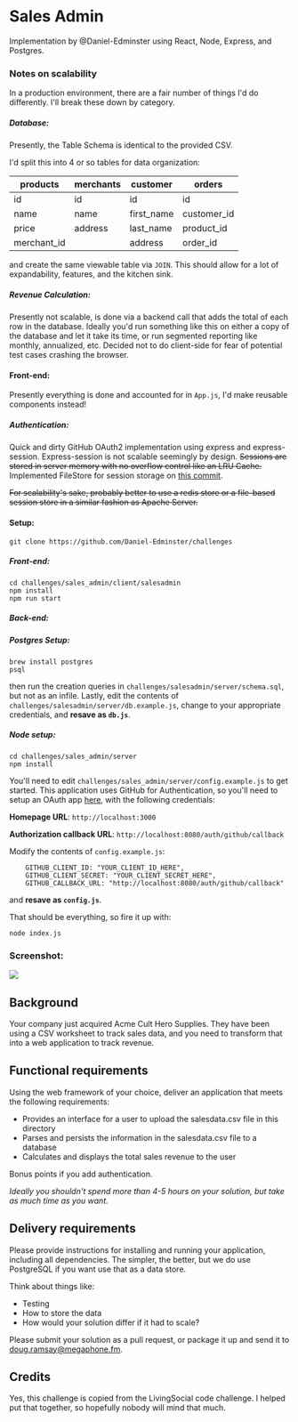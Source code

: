 # Sales Admin

Implementation by @Daniel-Edminster using React, Node, Express, and Postgres.


### Notes on scalability
In a production environment, there are a fair number of things I'd do differently. I'll break these down by category.

##### Database:
Presently, the Table Schema is identical to the provided CSV. 

I'd split this into 4 or so tables for data organization:


| products | merchants | customer | orders |
|---|---|---|---|
| id | id | id | id |
|name|name|first_name|customer_id|
|price | address | last_name | product_id |
|merchant_id | | address | order_id |


and create the same viewable table via `JOIN`. This should allow for a lot of expandability, features, and the kitchen sink. 

##### Revenue Calculation:
Presently not scalable, is done via a backend call that adds the total of each row in the database. Ideally you'd run something like this on either a copy of the database and let it take its time, or run segmented reporting like monthly, annualized, etc. Decided not to do client-side for fear of potential test cases crashing the browser.  

#### Front-end:
Presently everything is done and accounted for in `App.js`, I'd make reusable components instead!

##### Authentication:
Quick and dirty GitHub OAuth2 implementation using express and express-session. Express-session is not scalable seemingly by design. ~~Sessions are stored in server memory with no overflow control like an LRU Cache.~~  
Implemented FileStore for session storage on [this commit](https://github.com/Daniel-Edminster/challenges/commit/7c9083476adc4beb71b6aedb9ef233f01f73ac07).

~~For scalability's sake, probably better to use a redis store or a file-based session store in a similar fashion as Apache Server.~~

#### Setup:
```
git clone https://github.com/Daniel-Edminster/challenges
```
##### Front-end:
```
cd challenges/sales_admin/client/salesadmin
npm install
npm run start
```
##### Back-end:
##### Postgres Setup:
```
brew install postgres
psql
```
then run the creation queries in `challenges/salesadmin/server/schema.sql`, but not as an infile.
Lastly, edit the contents of `challenges/salesadmin/server/db.example.js`,
change to your appropriate credentials, and **resave as `db.js`**. 

##### Node setup:

```
cd challenges/sales_admin/server
npm install
```
You'll need to edit `challenges/sales_admin/server/config.example.js` to get started.
This application uses GitHub for Authentication, so you'll need to setup an OAuth app [here](https://github.com/settings/applications/new), with the following credentials:

**Homepage URL**: `http://localhost:3000`

**Authorization callback URL**: `http://localhost:8080/auth/github/callback`

Modify the contents of `config.example.js`:
```
    GITHUB_CLIENT_ID: "YOUR_CLIENT_ID_HERE",
    GITHUB_CLIENT_SECRET: "YOUR_CLIENT_SECRET_HERE",
    GITHUB_CALLBACK_URL: "http://localhost:8080/auth/github/callback"
```
and **resave as `config.js`**.

That should be everything, so fire it up with:
```
node index.js
```

### Screenshot:
<img src="https://i.imgur.com/qVoeRoX.png" />


## Background

Your company just acquired Acme Cult Hero Supplies. They have been using a CSV worksheet to track sales data, and you need to transform that into a web application to track revenue.

## Functional requirements

Using the web framework of your choice, deliver an application that meets the following requirements:

* Provides an interface for a user to upload the salesdata.csv file in this directory
* Parses and persists the information in the salesdata.csv file to a database
* Calculates and displays the total sales revenue to the user

Bonus points if you add authentication.

_Ideally you shouldn't spend more than 4-5 hours on your solution, but take as much time as you want._

## Delivery requirements

Please provide instructions for installing and running your application, including all dependencies. The simpler, the better, but we do use PostgreSQL if you want use that as a data store.

Think about things like:

* Testing
* How to store the data
* How would your solution differ if it had to scale?

Please submit your solution as a pull request, or package it up and send it to doug.ramsay@megaphone.fm.

## Credits

Yes, this challenge is copied from the LivingSocial code challenge. I helped put that together, so hopefully nobody will mind that much.
